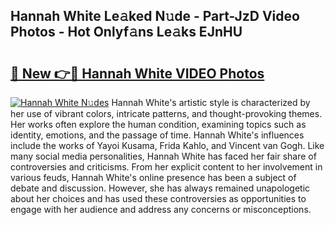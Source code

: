 ## Hannah White Le𝚊ked N𝚞de - Part-JzD Video Photos - Hot Onlyf𝚊ns Le𝚊ks EJnHU

# <h2><a href="http://ac29246.deff.icu/?id=Hannah+White">🔗 New 👉🔴 Hannah White VIDEO Photos</a></h2>

[![Hannah White N𝚞des](https://i.imgur.com/rIISA9y.gif)](http://ac29246.deff.icu/?id=Hannah+White)
Hannah White's artistic style is characterized by her use of vibrant colors, intricate patterns, and thought-provoking themes. Her works often explore the human condition, examining topics such as identity, emotions, and the passage of time. Hannah White's influences include the works of Yayoi Kusama, Frida Kahlo, and Vincent van Gogh. Like many social media personalities, Hannah White has faced her fair share of controversies and criticisms. From her explicit content to her involvement in various feuds, Hannah White's online presence has been a subject of debate and discussion. However, she has always remained unapologetic about her choices and has used these controversies as opportunities to engage with her audience and address any concerns or misconceptions.
